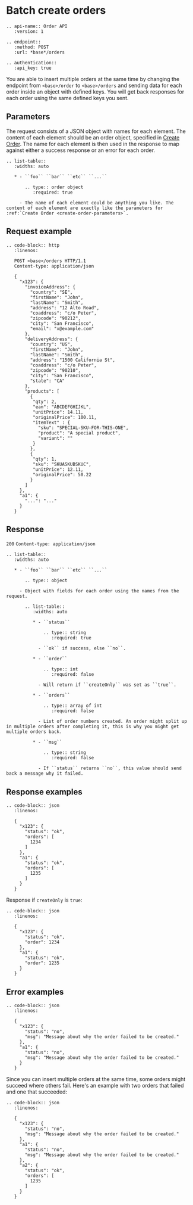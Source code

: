 # Batch create orders

```eval_rst
.. api-name:: Order API
   :version: 1

.. endpoint::
   :method: POST
   :url: *base*/orders

.. authentication::
   :api_key: true
```

You are able to insert multiple orders at the same time by changing the endpoint from `<base>/order` to `<base>/orders` and sending data for each order inside an object with defined keys. You will get back responses for each order using the same defined keys you sent.

## Parameters

The request consists of a JSON object with names for each element. The content of each element should be an order object, specified in [Create Order](create-order-parameters). The name for each element is then used in the response to map against either a success response or an error for each order.

```eval_rst
.. list-table::
   :widths: auto

   * - ``foo`` ``bar`` ``etc`` ``...``

       .. type:: order object
          :required: true

     - The name of each element could be anything you like. The content of each element are exactly like the parameters for :ref:`Create Order <create-order-parameters>`.

```

## Request example

```eval_rst
.. code-block:: http
   :linenos:

   POST <base>/orders HTTP/1.1
   Content-type: application/json

   {
     "x123": {
       "invoiceAddress": {
         "country": "SE",
         "firstName": "John",
         "lastName": "Smith",
         "address": "12 Alto Road",
         "coaddress": "c/o Peter",
         "zipcode": "90212",
         "city": "San Francisco",
         "email": "x@example.com"
       },
       "deliveryAddress": {
         "country": "US",
         "firstName": "John",
         "lastName": "Smith",
         "address": "1500 California St",
         "coaddress": "c/o Peter",
         "zipcode": "90210",
         "city": "San Francisco",
         "state": "CA"
       },
       "products": [
         {
          "qty": 2,
          "ean": "ABCDEFGHIJKL",
          "unitPrice": 14.11,
          "originalPrice": 100.11,
          "itemText" : {
            "sku": "SPECIAL-SKU-FOR-THIS-ONE",
            "product": "A special product",
            "variant": ""
          }
         },
         {
          "qty": 1,
          "sku": "SKUASKUBSKUC",
          "unitPrice": 12.11,
          "originalPrice": 50.22
         }
       ]
     },
     "a1": {
       "...": "..."
     }
   }
```

## Response
`200` `Content-type: application/json`

```eval_rst
.. list-table::
   :widths: auto

   * - ``foo`` ``bar`` ``etc`` ``...``

       .. type:: object

     - Object with fields for each order using the names from the request.

       .. list-table::
          :widths: auto

          * - ``status``

              .. type:: string
                 :required: true

            - ``ok`` if success, else ``no``.

          * - ``order``

              .. type:: int
                 :required: false

            - Will return if ``createOnly`` was set as ``true``.

          * - ``orders``

              .. type:: array of int
                 :required: false

            - List of order numbers created. An order might split up in multiple orders after completing it, this is why you might get multiple orders back.

          * - ``msg``

              .. type:: string
                 :required: false

            - If ``status`` returns ``no``, this value should send back a message why it failed.

```

## Response examples

```eval_rst
.. code-block:: json
   :linenos:

   {
     "x123": {
       "status": "ok",
       "orders": [
         1234
       ]
     },
     "a1": {
       "status": "ok",
       "orders": [
         1235
       ]
     }
   }
```

Response if `createOnly` is `true`:

```eval_rst
.. code-block:: json
   :linenos:

   {
     "x123": {
       "status": "ok",
       "order": 1234
     },
     "a1": {
       "status": "ok",
       "order": 1235
     }
   }
```

## Error examples

```eval_rst
.. code-block:: json
   :linenos:

   {
     "x123": {
       "status": "no",
       "msg": "Message about why the order failed to be created."
     },
     "a1": {
       "status": "no",
       "msg": "Message about why the order failed to be created."
     }
   }
```

Since you can insert multiple orders at the same time, some orders might succeed where others fail. Here's an example with two orders that failed and one that succeeded:

```eval_rst
.. code-block:: json
   :linenos:

   {
     "x123": {
       "status": "no",
       "msg": "Message about why the order failed to be created."
     },
     "a1": {
       "status": "no",
       "msg": "Message about why the order failed to be created."
     },
     "a2": {
       "status": "ok",
       "orders": [
         1235
       ]
     }
   }
```
